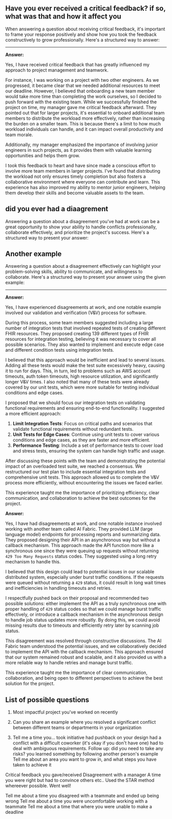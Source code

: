 ## Have you ever received a critical feedback? if so, what was that and how it affect you
When answering a question about receiving critical feedback, it's important to frame your response positively and show how you took the feedback constructively to grow professionally. Here's a structured way to answer:

---

**Answer:**

Yes, I have received critical feedback that has greatly influenced my approach to project management and teamwork.

For instance, I was working on a project with two other engineers. As we progressed, it became clear that we needed additional resources to meet our deadline. However, I believed that onboarding a new team member would take more time than completing the work ourselves, so I decided to push forward with the existing team. While we successfully finished the project on time, my manager gave me critical feedback afterward. They pointed out that for larger projects, it's essential to onboard additional team members to distribute the workload more effectively, rather than increasing the burden on a smaller team. This is because there's a limit to how much workload individuals can handle, and it can impact overall productivity and team morale.

Additionally, my manager emphasized the importance of involving junior engineers in such projects, as it provides them with valuable learning opportunities and helps them grow.

I took this feedback to heart and have since made a conscious effort to involve more team members in larger projects. I've found that distributing the workload not only ensures timely completion but also fosters a collaborative environment where everyone can contribute and learn. This experience has also improved my ability to mentor junior engineers, helping them develop their skills and become valuable assets to the team.

## did you ever had a diaagrement
Answering a question about a disagreement you've had at work can be a great opportunity to show your ability to handle conflicts professionally, collaborate effectively, and prioritize the project's success. Here's a structured way to present your answer:

## Another example
Answering a question about a disagreement effectively can highlight your problem-solving skills, ability to communicate, and willingness to collaborate. Here's a structured way to present your answer using the given example:

---

**Answer:**

Yes, I have experienced disagreements at work, and one notable example involved our validation and verification (V&V) process for software.

During this process, some team members suggested including a large number of integration tests that involved repeated tests of creating different FHIR resources. They proposed creating 139 different types of FHIR resources for integration testing, believing it was necessary to cover all possible scenarios. They also wanted to implement and execute edge case and different condition tests using integration tests.

I believed that this approach would be inefficient and lead to several issues. Adding all these tests would make the test suite excessively heavy, causing it to run for days. This, in turn, led to problems such as AWS account timeouts, auth token timeouts, high resource utilization, and significantly longer V&V times. I also noted that many of these tests were already covered by our unit tests, which were more suitable for testing individual conditions and edge cases.

I proposed that we should focus our integration tests on validating functional requirements and ensuring end-to-end functionality. I suggested a more efficient approach:
1. **Limit Integration Tests**: Focus on critical paths and scenarios that validate functional requirements without redundant tests.
2. **Unit Tests for Edge Cases**: Continue using unit tests to cover various conditions and edge cases, as they are faster and more efficient.
3. **Performance Testing**: Include a set of performance tests to cover load and stress tests, ensuring the system can handle high traffic and usage.

After discussing these points with the team and demonstrating the potential impact of an overloaded test suite, we reached a consensus. We restructured our test plan to include essential integration tests and comprehensive unit tests. This approach allowed us to complete the V&V process more efficiently, without encountering the issues we faced earlier.

This experience taught me the importance of prioritizing efficiency, clear communication, and collaboration to achieve the best outcomes for the project.


**Answer:**

Yes, I have had disagreements at work, and one notable instance involved working with another team called AI Fabric. They provided LLM (large language model) endpoints for processing reports and summarizing data. They proposed designing their API in an asynchronous way but without a callback mechanism. This approach made the API function more like a synchronous one since they were queuing up requests without returning `429 Too Many Requests` status codes. They suggested using a long retry mechanism to handle this.

I believed that this design could lead to potential issues in our scalable distributed system, especially under burst traffic conditions. If the requests were queued without returning a `429` status, it could result in long wait times and inefficiencies in handling timeouts and retries. 

I respectfully pushed back on their proposal and recommended two possible solutions: either implement the API as a truly synchronous one with proper handling of `429` status codes so that we could manage burst traffic effectively, or introduce a callback mechanism in the asynchronous design to handle job status updates more robustly. By doing this, we could avoid missing results due to timeouts and efficiently retry later by scanning job status.

This disagreement was resolved through constructive discussions. The AI Fabric team understood the potential issues, and we collaboratively decided to implement the API with the callback mechanism. This approach ensured that our system remained robust and scalable, and it also provided us with a more reliable way to handle retries and manage burst traffic.

This experience taught me the importance of clear communication, collaboration, and being open to different perspectives to achieve the best solution for the project.

## List of possible questions 
1. Most impactful project you've worked on recently
2. Can you share an example where you resolved a significant conflict between different teams or departments in your organization

3. Tell me a time you...
took initiative
had pushback on your design
had a conflict with a difficult coworker (it's okay if you don't have one)
had to deal with ambiguous requirements. Follow up: did you need to take any risks?
you learned something by following another person's example
Tell me about an area you want to grow in, and what steps you have taken to achieve it

Critical feedback you gave/received
Disagreement with a manager
A time you were right but had to convince others etc..
Used the STAR method whereever possible. Went well!

Tell me about a time you disagreed with a teammate and ended up being wrong
Tell me about a time you were uncomfortable working with a teammate
Tell me about a time that where you were unable to make a deadline
